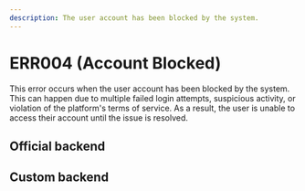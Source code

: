 ```yaml
---
description: The user account has been blocked by the system.
---
```

# ERR004 (Account Blocked)
This error occurs when the user account has been blocked by the system. This can happen due to multiple failed login attempts, suspicious activity, or violation of the platform's terms of service. As a result, the user is unable to access their account until the issue is resolved.

## Official backend

## Custom backend